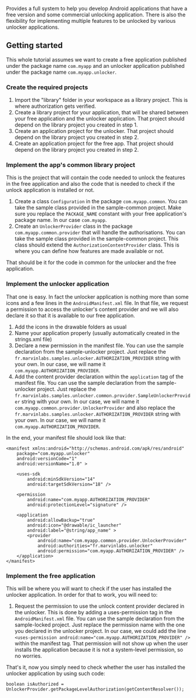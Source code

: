 Provides a full system to help you develop Android applications that have a free version and some commercial unlocking application. There is also the flexibility for implementing multiple features to be unlocked by various unlocker applications. 

## Getting started

This whole tutorial assumes we want to create a free application published under the package name `com.myapp` and an unlocker application published under the package name `com.myapp.unlocker`.

### Create the required projects

1. Import the "library" folder in your workspace as a library project. This is where authorization gets verified.
1. Create a library project for your application, that will be shared between your free application and the unlocker application. That project should depend on the library project you created in step 1.
1. Create an application project for the unlocker. That project should depend on the library project you created in step 2.
1. Create an application project for the free app. That project should depend on the library project you created in step 2.

### Implement the app's common library project

This is the project that will contain the code needed to unlock the features in the free application and also the code that is needed to check if the unlock application is installed or not.

1. Create a class `Configuration` in the package `com.myapp.common`. You can take the sample class provided in the sample-common project. Make sure you replace the `PACKAGE_NAME` constant with your free application's package name. In our case `com.myapp`.
1. Create an `UnlockerProvider` class in the package `com.myapp.common.provider` that will handle the authorisations. You can take the sample class provided in the sample-common project. This class should extend the `AuthorizationContentProvider` class. This is where you can define how features are made available or not.

That should be it for the code in common for the unlocker and the free application.

### Implement the unlocker application

That one is easy. In fact the unlocker application is nothing more than some icons and a few lines in the `AndroidManifest.xml` file. In that file, we request a permission to access the unlocker's content provider and we will also declare it so that it is available to our free application.

1. Add the icons in the drawable folders as usual
1. Name your application properly (usually automatically created in the strings.xml file)
1. Declare a new permission in the manifest file. You can use the sample declaration from the sample-unlocker project. Just replace the `fr.marvinlabs.samples.unlocker.AUTHORIZATION_PROVIDER` string with your own. In our case, we will name it `com.myapp.AUTHORIZATION_PROVIDER`.
1. Add the content provider declaration within the `application` tag of the manifest file. You can use the sample declaration from the sample-unlocker project. Just replace the `fr.marvinlabs.samples.unlocker.common.provider.SampleUnlockerProvider` string with your own. In our case, we will name it `com.myapp.common.provider.UnlockerProvider` and also replace the `fr.marvinlabs.samples.unlocker.AUTHORIZATION_PROVIDER` string with your own. In our case, we will name it `com.myapp.AUTHORIZATION_PROVIDER`.

In the end, your manifest file should look like that:

	<manifest xmlns:android="http://schemas.android.com/apk/res/android"
		package="com.myapp.unlocker"
		android:versionCode="1"
		android:versionName="1.0" >

		<uses-sdk
			android:minSdkVersion="14"
			android:targetSdkVersion="18" />

		<permission
			android:name="com.myapp.AUTHORIZATION_PROVIDER"
			android:protectionLevel="signature" />

		<application
			android:allowBackup="true"
			android:icon="@drawable/ic_launcher"
			android:label="@string/app_name" >
			<provider
				android:name="com.myapp.common.provider.UnlockerProvider"
				android:authorities="fr.marvinlabs.unlocker"
				android:permission="com.myapp.AUTHORIZATION_PROVIDER" />
		</application>
	</manifest>

### Implement the free application

This will be where you will want to check if the user has installed the unlocker application. In order for that to work, you will need to:

1. Request the permission to use the unlock content provider declared in the unlocker. This is done by adding a uses-permission tag in the `AndroidManifest.xml` file. You can use the sample declaration from the sample-locked project. Just replace the permission name with the one you declared in the unlocker project. In our case, we could add the line `<uses-permission android:name="com.myapp.AUTHORIZATION_PROVIDER" />` within the manifest tag. That permission will not show up when the user installs the application because it is not a system-level permission, so no worries.

That's it, now you simply need to check whether the user has installed the unlocker application by using such code:

	boolean isAuthorized = UnlockerProvider.getPackageLevelAuthorization(getContentResolver());





















